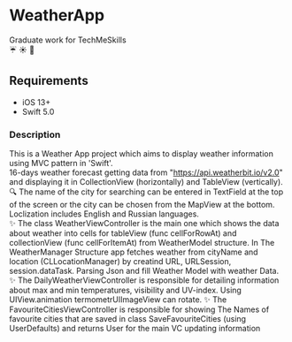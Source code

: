 # WeatherApp
Graduate work for TechMeSkills    
:umbrella: :sunny: :closed_umbrella: 

## Requirements
- iOS 13+   
- Swift 5.0

### Description   
This is a Weather App project which aims to display weather information using MVC pattern in 'Swift'.    
16-days weather forecast getting data from "https://api.weatherbit.io/v2.0" and displaying it in CollectionView (horizontally) and TableView (vertically).    
:mag:    The name of the city for searching can be entered in TextField at the top of the screen or the city can be chosen from the MapView at the bottom.    
Loclization includes English and Russian languages.    
:sparkles:    The class WeatherViewController is the main one which shows the data about weather into cells for tableView (func cellForRowAt) and collectionView (func cellForItemAt) from WeatherModel structure.
In The WeatherManager Structure app fetches weather from cityName and location (CLLocationManager) by creatind URL, URLSession, session.dataTask. Parsing Json and fill Weather Model with weather Data.    
:sparkles:    The DailyWeatherViewController is responsible for detailing information about max and min temperatures, visibility and UV-index. Using UIView.animation termometrUIImageView can rotate.
:sparkles:    The FavouriteCitiesViewController is responsible for showing The Names of favourite cities that are saved in class SaveFavouriteCities (using UserDefaults) and returns User for the main VC updating information
